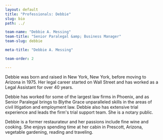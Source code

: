 ```yaml
---
layout: default
title: "Professionals: Debbie"
slug: bio
path: ../

team-name: "Debbie A. Messing" 
team-title: "Senior Paralegal &amp; Business Manager"
team-slug: debbie

meta-title: "Debbie A. Messing" 

team-order: 2

---
```

<p>Debbie was born and raised in New York, New York, before moving to Arizona in 1975. Her legal career started on Wall Street and has worked as a Legal Assistant for over 40 years.</p>

<p>Debbie has worked for some of the largest law firms in Phoenix, and as Senior Paralegal brings to Blythe Grace unparalleled skills in the areas of civil litigation and employment law. Debbie also has extensive trial experience and leads the firm's trial support team. She is a notary public.</p>

<p>Debbie is a former restaurateur and her passions include fine wine and cooking. She enjoys spending time at her cabin in Prescott, Arizona, vegetable gardening, reading and traveling.</p>